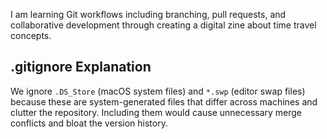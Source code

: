I am learning Git workflows including branching, pull requests, and collaborative development through creating a digital zine about time travel concepts.

## .gitignore Explanation

We ignore `.DS_Store` (macOS system files) and `*.swp` (editor swap files) because these are system-generated files that differ across machines and clutter the repository. Including them would cause unnecessary merge conflicts and bloat the version history.
